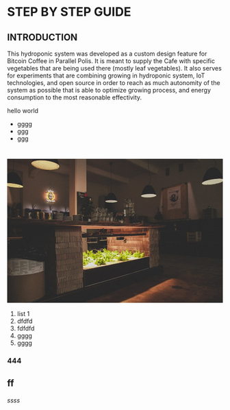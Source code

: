 # STEP BY STEP GUIDE

## INTRODUCTION

This hydroponic system was developed as a custom design feature for Bitcoin Coffee in Parallel Polis. It is meant to supply the Cafe with specific vegetables that are being used there (mostly leaf vegetables). It also serves for experiments that are combining growing in hydroponic system, IoT technologies, and open source in order to reach as much autonomity of the system as possible that is able to optimize growing process, and energy consumption to the most reasonable effectivity.









hello world
* gggg
* ggg
* ggg

#
![](images/Pic1.jpg)

1. list 1
2. dfdfd
2. fdfdfd
3. gggg
4. gggg

### 444
## ff
###### ssss
